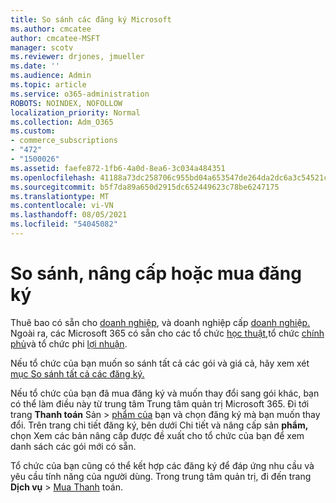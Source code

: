 ```yaml
---
title: So sánh các đăng ký Microsoft
ms.author: cmcatee
author: cmcatee-MSFT
manager: scotv
ms.reviewer: drjones, jmueller
ms.date: ''
ms.audience: Admin
ms.topic: article
ms.service: o365-administration
ROBOTS: NOINDEX, NOFOLLOW
localization_priority: Normal
ms.collection: Adm_O365
ms.custom:
- commerce_subscriptions
- "472"
- "1500026"
ms.assetid: faefe872-1fb6-4a0d-8ea6-3c034a484351
ms.openlocfilehash: 41188a73dc258706c955bd04a653547de264da2dc6a3c54521cddf82c254972a
ms.sourcegitcommit: b5f7da89a650d2915dc652449623c78be6247175
ms.translationtype: MT
ms.contentlocale: vi-VN
ms.lasthandoff: 08/05/2021
ms.locfileid: "54045082"
---
```

# <a name="compare-upgrade-or-purchase-subscriptions"></a>So sánh, nâng cấp hoặc mua đăng ký
  
Thuê bao có sẵn cho [doanh nghiệp](https://www.microsoft.com/microsoft-365/business/compare-all-microsoft-365-business-products?tab=2&rtc=1), và doanh nghiệp cấp [doanh nghiệp.](https://www.microsoft.com/microsoft-365/enterprise/compare-office-365-plans?rtc=1) Ngoài ra, các Microsoft 365 có sẵn cho các tổ chức [học thuật,](https://www.microsoft.com/microsoft-365/academic/compare-office-365-education-plans?rtc=1&activetab=tab%3aprimaryr1)tổ chức [chính phủ](https://www.microsoft.com/microsoft-365/government/compare-office-365-government-plans?rtc=1)và tổ chức phi [lợi nhuận](https://www.microsoft.com/microsoft-365/nonprofit/office-365-nonprofit-plans-and-pricing?&rtc=1&activetab=tab%3aprimaryr1).
  
Nếu tổ chức của bạn muốn so sánh tất cả các gói và giá cả, hãy xem xét [mục So sánh tất cả các đăng ký.](https://www.microsoft.com/microsoft-365/enterprise/compare-office-365-plans?rtc=1)
  
Nếu tổ chức của bạn đã mua đăng ký và muốn thay đổi sang gói khác, bạn có thể làm điều này từ trung tâm Trung tâm quản trị Microsoft 365. Đi tới trang **Thanh toán** Sản \> [phẩm của](https://go.microsoft.com/fwlink/p/?linkid=842054) bạn và chọn đăng ký mà bạn muốn thay đổi. Trên trang chi tiết đăng ký, bên  dưới Chi tiết và nâng cấp sản **phẩm,** chọn Xem các bản nâng cấp được đề xuất cho tổ chức của bạn để xem danh sách các gói mới có sẵn.
  
Tổ chức của bạn cũng có thể kết hợp các đăng ký để đáp ứng nhu cầu và yêu cầu tính năng của người dùng. Trong trung tâm quản trị, đi đến trang **Dịch vụ** \> [Mua Thanh](https://go.microsoft.com/fwlink/p/?linkid=868433) toán. 